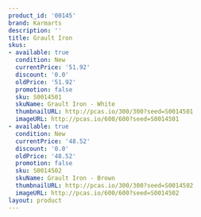 ```yaml
---
product_id: '00145'
brand: Karmarts
description: ''
title: Grault Iron
skus:
- available: true
  condition: New
  currentPrice: '51.92'
  discount: '0.0'
  oldPrice: '51.92'
  promotion: false
  sku: S0014501
  skuName: Grault Iron - White
  thumbnailURL: http://pcas.io/300/300?seed=S0014501
  imageURL: http://pcas.io/600/600?seed=S0014501
- available: true
  condition: New
  currentPrice: '48.52'
  discount: '0.0'
  oldPrice: '48.52'
  promotion: false
  sku: S0014502
  skuName: Grault Iron - Brown
  thumbnailURL: http://pcas.io/300/300?seed=S0014502
  imageURL: http://pcas.io/600/600?seed=S0014502
layout: product
---
```

